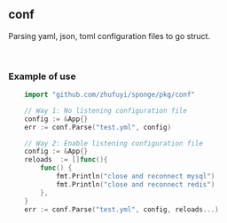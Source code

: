 ## conf

Parsing yaml, json, toml configuration files to go struct.

<br>

### Example of use

```go
    import "github.com/zhufuyi/sponge/pkg/conf"

    // Way 1: No listening configuration file
    config := &App{}
    err := conf.Parse("test.yml", config)

    // Way 2: Enable listening configuration file
    config := &App{}
    reloads  := []func(){
        func() {
            fmt.Println("close and reconnect mysql")
            fmt.Println("close and reconnect redis")
        },
    }
    err := conf.Parse("test.yml", config, reloads...)
```
